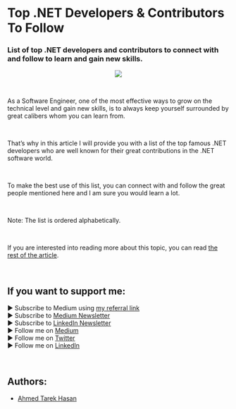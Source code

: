 <link rel="canonical" href="https://www.developmentsimplyput.com/post/top-net-developers-contributors-to-follow" />

# Top .NET Developers & Contributors To Follow
### List of top .NET developers and contributors to connect with and follow to learn and gain new skills.

<p align="center">
  <img src="https://static.wixstatic.com/media/488a99_be277fa35f134fbc976bdbb2bfa3c1ce~mv2.png">
</p>

<br/>

<p>
As a Software Engineer, one of the most effective ways to grow on the technical level and gain new skills, is to always keep yourself surrounded by great calibers whom you can learn from.
</p>

<br/>

<p>
That’s why in this article I will provide you with a list of the top famous .NET developers who are well known for their great contributions in the .NET software world.
</p>

<br/>

<p>
To make the best use of this list, you can connect with and follow the great people mentioned here and I am sure you would learn a lot.
</p>

<br/>

<p>
Note: The list is ordered alphabetically.
</p>

<br/>

If you are interested into reading more about this topic, you can read [the rest of the article][Article]. 

<br/>

## If you want to support me:
▶ Subscribe to Medium using [my referral link][Membership]<br/>
▶ Subscribe to [Medium Newsletter][Subscribe]<br/>
▶ Subscribe to [LinkedIn Newsletter][Newsletter]<br/>
▶ Follow me on [Medium][Blog]<br/>
▶ Follow me on [Twitter][Twitter]<br/>
▶ Follow me on [LinkedIn][LinkedIn]

<br/>

## Authors:
* [Ahmed Tarek Hasan]


[Ahmed Tarek Hasan]: https://medium.com/@eng_ahmed.tarek
[Blog]: https://medium.com/@eng_ahmed.tarek
[Membership]: https://medium.com/@eng_ahmed.tarek/membership
[Subscribe]: https://medium.com/subscribe/@eng_ahmed.tarek
[Twitter]: https://twitter.com/AhmedTarekHasa1
[LinkedIn]: https://www.linkedin.com/in/atarekhasan/
[Friend Links]: https://www.linkedin.com/feed/update/urn:li:activity:6866082670108143616/
[Newsletter]: https://www.linkedin.com/newsletters/development-simply-put-6866647119655247872/
[Article]: https://www.developmentsimplyput.com/post/top-net-developers-contributors-to-follow
